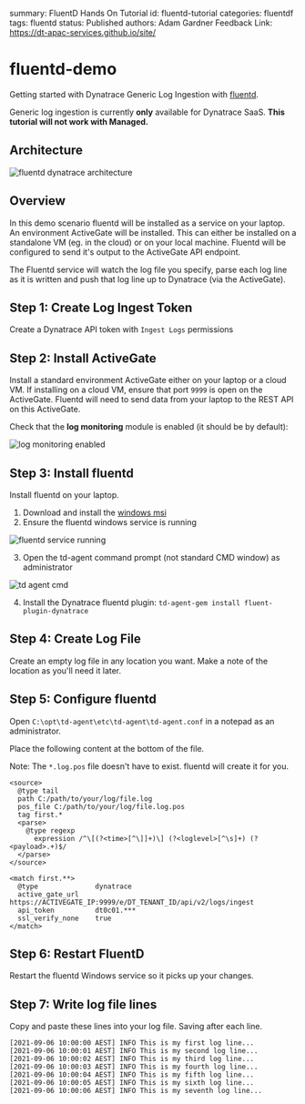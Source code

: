 summary: FluentD Hands On Tutorial
id: fluentd-tutorial
categories: fluentdf
tags: fluentd
status: Published 
authors: Adam Gardner
Feedback Link: https://dt-apac-services.github.io/site/

# fluentd-demo
Getting started with Dynatrace Generic Log Ingestion with [fluentd](https://fluentd.org).

Generic log ingestion is currently **only** available for Dynatrace SaaS. **This tutorial will not work with Managed.**

## Architecture

![fluentd dynatrace architecture](assets/fluentd-demo-system-architecture.png)

## Overview
In this demo scenario fluentd will be installed as a service on your laptop. An environment ActiveGate will be installed. This can either be installed on a standalone VM (eg. in the cloud) or on your local machine. Fluentd will be configured to send it's output to the ActiveGate API endpoint.

The Fluentd service will watch the log file you specify, parse each log line as it is written and push that log line up to Dynatrace (via the ActiveGate).

## Step 1: Create Log Ingest Token
Create a Dynatrace API token with `Ingest Logs` permissions

## Step 2: Install ActiveGate

Install a standard environment ActiveGate either on your laptop or a cloud VM. If installing on a cloud VM, ensure that port `9999` is open on the ActiveGate. Fluentd will need to send data from your laptop to the REST API on this ActiveGate.

Check that the **log monitoring** module is enabled (it should be by default):

![log monitoring enabled](assets/log_monitoring_enabled.png)

## Step 3: Install fluentd

Install fluentd on your laptop.

1. Download and install the [windows msi](https://www.fluentd.org/download)
2. Ensure the fluentd windows service is running

![fluentd service running](assets/fluentd_running.png)

3. Open the td-agent command prompt (not standard CMD window) as administrator

![td agent cmd](assets/td_agent_cmd.png)

4. Install the Dynatrace fluentd plugin: `td-agent-gem install fluent-plugin-dynatrace`

## Step 4: Create Log File
Create an empty log file in any location you want. Make a note of the location as you'll need it later.

## Step 5: Configure fluentd
Open `C:\opt\td-agent\etc\td-agent\td-agent.conf` in a notepad as an administrator.

Place the following content at the bottom of the file.

Note: The `*.log.pos` file doesn't have to exist. fluentd will create it for you.

```
<source>
  @type tail
  path C:/path/to/your/log/file.log
  pos_file C:/path/to/your/log/file.log.pos
  tag first.*
  <parse>
    @type regexp
	  expression /^\[(?<time>[^\]]+)\] (?<loglevel>[^\s]+) (?<payload>.+)$/
  </parse>
</source>

<match first.**>
  @type              dynatrace
  active_gate_url    https://ACTIVEGATE_IP:9999/e/DT_TENANT_ID/api/v2/logs/ingest
  api_token          dt0c01.***
  ssl_verify_none    true
</match>
```

## Step 6: Restart FluentD

Restart the fluentd Windows service so it picks up your changes.

## Step 7: Write log file lines

Copy and paste these lines into your log file. Saving after each line.

```
[2021-09-06 10:00:00 AEST] INFO This is my first log line...
[2021-09-06 10:00:01 AEST] INFO This is my second log line...
[2021-09-06 10:00:02 AEST] INFO This is my third log line...
[2021-09-06 10:00:03 AEST] INFO This is my fourth log line...
[2021-09-06 10:00:04 AEST] INFO This is my fifth log line...
[2021-09-06 10:00:05 AEST] INFO This is my sixth log line...
[2021-09-06 10:00:06 AEST] INFO This is my seventh log line...
```